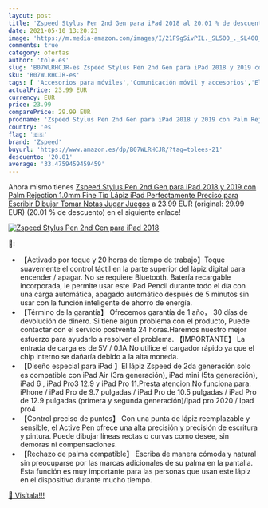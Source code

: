 ```yaml
---
layout: post
title: 'Zspeed Stylus Pen 2nd Gen para iPad 2018 al 20.01 % de descuento'
date: 2021-05-10 13:20:23
image: 'https://m.media-amazon.com/images/I/21F9gSivPIL._SL500_._SL400_.jpg'
comments: true
category: ofertas
author: 'tole.es'
slug: 'B07WLRHCJR-es Zspeed Stylus Pen 2nd Gen para iPad 2018 y 2019 con Palm...'
sku: 'B07WLRHCJR-es'
tags: [ 'Accesorios para móviles','Comunicación móvil y accesorios','Electrónica','Punteros para móviles','ipad','zspeed', ]
actualPrice: 23.99 EUR
currency: EUR
price: 23.99
comparePrice: 29.99 EUR
prodname: 'Zspeed Stylus Pen 2nd Gen para iPad 2018 y 2019 con Palm Rejection 1.0mm Fine Tip Lápiz iPad Perfectamente Preciso para Escribir  Dibujar  Tomar Notas  Jugar Juegos'
country: 'es'
flag: '🇪🇸'
brand: 'Zspeed'
buyurl: 'https://www.amazon.es/dp/B07WLRHCJR/?tag=tolees-21'
descuento: '20.01'
average: '33.4759459459459'
---
```


Ahora mismo tienes [Zspeed Stylus Pen 2nd Gen para iPad 2018 y 2019 con Palm Rejection 1.0mm Fine Tip Lápiz iPad Perfectamente Preciso para Escribir  Dibujar  Tomar Notas  Jugar Juegos](https://www.amazon.es/dp/B07WLRHCJR/?tag=tolees-21) a 23.99 EUR (original: 29.99 EUR) (20.01 %  de descuento) en el siguiente enlace!

[![Zspeed Stylus Pen 2nd Gen para iPad 2018](https://m.media-amazon.com/images/I/21F9gSivPIL._SL500_._SL400_.jpg)](https://www.amazon.es/dp/B07WLRHCJR/?tag=tolees-21)

🔎:

- 【Activado por toque y 20 horas de tiempo de trabajo】Toque suavemente el control táctil en la parte superior del lápiz digital para encender / apagar. No se requiere Bluetooth. Batería recargable incorporada, le permite usar este iPad Pencil durante todo el día con una carga automática, apagado automático después de 5 minutos sin usar con la función inteligente de ahorro de energía.
- 【Término de la garantía】 Ofrecemos garantía de 1 año， 30 días de devolución de dinero. Si tiene algún problema con el producto, Puede contactar con el servicio postventa 24 horas.Haremos nuestro mejor esfuerzo para ayudarlo a resolver el problema. 【IMPORTANTE】 La entrada de carga es de 5V / 0.1A.No utilice el cargador rápido ya que el chip interno se dañaría debido a la alta moneda.
- 【Diseño especial para iPad 】El lápiz Zspeed de 2da generación solo es compatible con iPad Air (3ra generación), iPad mini (5ta generación), iPad 6 , iPad Pro3 12.9 y iPad Pro 11.Presta atencion:No funciona para: iPhone / iPad Pro de 9.7 pulgadas / iPad Pro de 10.5 pulgadas / iPad Pro de 12.9 pulgadas (primera y segunda generación)/Ipad pro 2020 / Ipad pro4
- 【Control preciso de puntos】 Con una punta de lápiz reemplazable y sensible, el Active Pen ofrece una alta precisión y precisión de escritura y pintura. Puede dibujar líneas rectas o curvas como desee, sin demoras ni compensaciones.
- 【Rechazo de palma compatible】 Escriba de manera cómoda y natural sin preocuparse por las marcas adicionales de su palma en la pantalla. Esta función es muy importante para las personas que usan este lápiz en el dispositivo durante mucho tiempo.

[🛒 Visítala!!!](https://www.amazon.es/dp/B07WLRHCJR/?tag=tolees-21)

